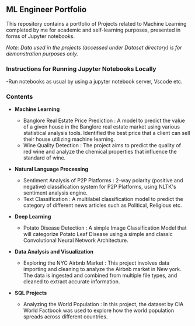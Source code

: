 ## ML Engineer Portfolio

This repository contains a portfolio of Projects related to Machine Learning completed by me for academic and self-learning purposes, presented in forms of Jupyter notebooks.

*Note: Data used in the projects (accessed under Dataset directory) is for demonstration purposes only.*

### Instructions for Running Jupyter Notebooks Locally
-Run notebooks as usual by using a jupyter notebook server, Vscode etc.

### Contents

- **Machine Learning**
    - Banglore Real Estate Price Prediction : A model to predict the value of a given house in the Banglore real estate market using various statistical analysis tools. Identified the best price that a client can sell their house utilizing machine learning.
    - Wine Quality Detection : The project aims to predict the quality of red wine and analyze the chemical properties that influence the standard of wine. 

- **Natural Language Processing**
    - Sentiment Analysis of P2P Platforms : 2-way polarity (positive and negative) classification system for P2P Platforms, using NLTK's sentiment analysis engine.
    - Text Classification : A multilabel classification model to predict the category of different news articles such as Political, Religious etc.

- **Deep Learning**
    - Potato Disease Detection : A simple Image Classification Model that will categorize Potato Leaf Disease using a simple and classic Convolutional Neural Network Architecture.
    
- **Data Analysis and Visualization**
    - Exploring the NYC Airbnb Market :  This project involves data importing and cleaning to analyze the Airbnb market in New york. The data is ingested and combined from multiple file types, and cleaned to extract accurate information.

- **SQL Projects**
    - Analyzing the World Population : In this project, the dataset by CIA World Factbook was used to explore how the world population spreads across different countries.
